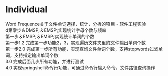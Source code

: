 # Individual
 Word Frequence关于文件单词选择，统计，分析的项目 - 软件工程实验  
d第零步＆DMSP;＆EMSP;实现统计字母个数与频率  
第一步＆EMSP;＆EMSP;实现统计单词的个数  
第一步1.2 完成第一步功能2，3，实现遍历文件夹里的文件输出单词个数  
第一步2.0  完成第一步所有功能，实现查询文件单词个数，支持stopwords过滤单词，支持指定输出单词个数  
3.0 完成后面几步所有功能，并进行测试  
4.0 实现springshell命令行功能，可通过命令行输入命令，文件路径查询操作
